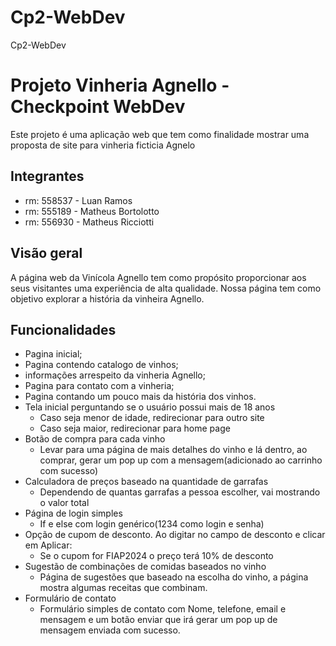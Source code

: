 # Cp2-WebDev

Cp2-WebDev

# Projeto Vinheria Agnello - Checkpoint WebDev

Este projeto é uma aplicação web que tem como finalidade mostrar uma proposta de site para vinheria ficticia Agnelo

## Integrantes

- rm: 558537 - Luan Ramos
- rm: 555189 - Matheus Bortolotto
- rm: 556930 - Matheus Ricciotti

## Visão geral

A página web da Vinícola Agnello tem como propósito proporcionar aos seus visitantes uma experiência de alta qualidade. Nossa página tem como objetivo explorar a história da vinheira Agnello.

## Funcionalidades

- Pagina inicial;
- Pagina contendo catalogo de vinhos;
- informações arrespeito da vinheria Agnello;
- Pagina para contato com a vinheria;
- Pagina contando um pouco mais da história dos vinhos.
- Tela inicial perguntando se o usuário possui mais de 18 anos
  - Caso seja menor de idade, redirecionar para outro site
  - Caso seja maior, redirecionar para home page
- Botão de compra para cada vinho
  - Levar para uma página de mais detalhes do vinho e lá dentro, ao comprar, gerar um pop up com a mensagem(adicionado ao carrinho com sucesso)
- Calculadora de preços baseado na quantidade de garrafas
  - Dependendo de quantas garrafas a pessoa escolher, vai mostrando o valor total
- Página de login simples
  - If e else com login genérico(1234 como login e senha)
- Opção de cupom de desconto. Ao digitar no campo de desconto e clicar em Aplicar:
  - Se o cupom for FIAP2024 o preço terá 10% de desconto
- Sugestão de combinações de comidas baseados no vinho
  - Página de sugestões que baseado na escolha do vinho, a página mostra algumas receitas que combinam.
- Formulário de contato
  - Formulário simples de contato com Nome, telefone, email e mensagem e um botão enviar que irá gerar um pop up de mensagem enviada com sucesso.

